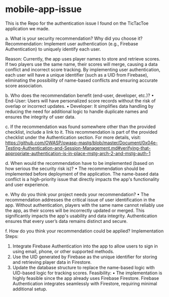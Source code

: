 # mobile-app-issue
This is the Repo for the authentication issue I found on the TicTacToe application we made.

a. What is your security recommendation? Why did you choose it?
Recommendation: Implement user authentication (e.g., Firebase Authentication) to uniquely identify each user.

Reason:
Currently, the app uses player names to store and retrieve scores. If two players use the same name, their scores will merge, causing a data conflict and incorrect score tracking. By implementing user authentication, each user will have a unique identifier (such as a UID from Firebase), eliminating the possibility of name-based conflicts and ensuring accurate score association.

b. Who does the recommendation benefit (end-user, developer, etc.)?
•	End-User: Users will have personalized score records without the risk of overlap or incorrect updates.
•	Developer: It simplifies data handling by reducing the need for additional logic to handle duplicate names and ensures the integrity of user data.

c. If the recommendation was found somewhere other than the provided checklist, include a link to it.
This recommendation is part of the provided checklist under the Authentication section. For more details, visit: https://github.com/OWASP/owasp-mastg/blob/master/Document/0x04e-Testing-Authentication-and-Session-Management.md#verifying-that-appropriate-authentication-is-in-place-mstg-arch-2-and-mstg-auth-1


d. When would the recommendation have to be implemented (based on how serious the security risk is)?
•	The recommendation should be implemented before deployment of the application. The name-based data conflict is a high-priority issue that directly impacts the app's functionality and user experience.

e. Why do you think your project needs your recommendation?
•	The recommendation addresses the critical issue of user identification in the app. Without authentication, players with the same name cannot reliably use the app, as their scores will be incorrectly updated or merged. This significantly impacts the app's usability and data integrity. Authentication ensures that every user’s data remains distinct and secure.

f. How do you think your recommendation could be applied?
Implementation Steps:
1.	Integrate Firebase Authentication into the app to allow users to sign in using email, phone, or other supported methods.
2.	Use the UID generated by Firebase as the unique identifier for storing and retrieving player data in Firestore.
3.	Update the database structure to replace the name-based logic with UID-based logic for tracking scores.
Feasibility:
•	The implementation is highly feasible since the app already uses Firebase Firestore. Firebase Authentication integrates seamlessly with Firestore, requiring minimal additional setup.
